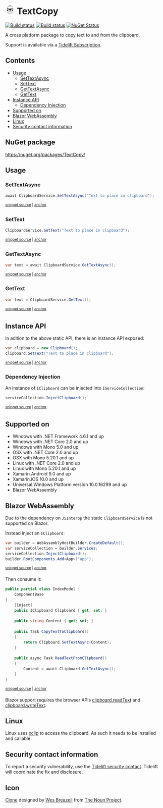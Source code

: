 <!--
GENERATED FILE - DO NOT EDIT
This file was generated by [MarkdownSnippets](https://github.com/SimonCropp/MarkdownSnippets).
Source File: /readme.source.md
To change this file edit the source file and then run MarkdownSnippets.
-->

# <img src="/src/icon.png" height="30px"> TextCopy

[![Build status](https://ci.appveyor.com/api/projects/status/axnys9xch290ut79/branch/master?svg=true)](https://ci.appveyor.com/project/SimonCropp/textcopy)
[![Build status](https://travis-ci.org/SimonCropp/TextCopy.svg?branch=master)](https://travis-ci.org/SimonCropp/TextCopy)
[![NuGet Status](https://img.shields.io/nuget/v/TextCopy.svg)](https://www.nuget.org/packages/TextCopy/)

A cross platform package to copy text to and from the clipboard.

Support is available via a [Tidelift Subscription](https://tidelift.com/subscription/pkg/nuget-textcopy?utm_source=nuget-textcopy&utm_medium=referral&utm_campaign=enterprise).

<!-- toc -->
## Contents

  * [Usage](#usage)
    * [SetTextAsync](#settextasync)
    * [SetText](#settext)
    * [GetTextAsync](#gettextasync)
    * [GetText](#gettext)
  * [Instance API](#instance-api)
    * [Dependency Injection](#dependency-injection)
  * [Supported on](#supported-on)
  * [Blazor WebAssembly](#blazor-webassembly)
  * [Linux](#linux)
  * [Security contact information](#security-contact-information)<!-- endtoc -->


## NuGet package

https://nuget.org/packages/TextCopy/


## Usage


### SetTextAsync

<!-- snippet: SetTextAsync -->
<a id='snippet-settextasync'/></a>
```cs
await ClipboardService.SetTextAsync("Text to place in clipboard");
```
<sup><a href='/src/Tests/Snippets.cs#L35-L39' title='File snippet `settextasync` was extracted from'>snippet source</a> | <a href='#snippet-settextasync' title='Navigate to start of snippet `settextasync`'>anchor</a></sup>
<!-- endsnippet -->


### SetText

<!-- snippet: SetText -->
<a id='snippet-settext'/></a>
```cs
ClipboardService.SetText("Text to place in clipboard");
```
<sup><a href='/src/Tests/Snippets.cs#L10-L14' title='File snippet `settext` was extracted from'>snippet source</a> | <a href='#snippet-settext' title='Navigate to start of snippet `settext`'>anchor</a></sup>
<!-- endsnippet -->


### GetTextAsync

<!-- snippet: GetTextAsync -->
<a id='snippet-gettextasync'/></a>
```cs
var text = await ClipboardService.GetTextAsync();
```
<sup><a href='/src/Tests/Snippets.cs#L44-L48' title='File snippet `gettextasync` was extracted from'>snippet source</a> | <a href='#snippet-gettextasync' title='Navigate to start of snippet `gettextasync`'>anchor</a></sup>
<!-- endsnippet -->


### GetText

<!-- snippet: GetText -->
<a id='snippet-gettext'/></a>
```cs
var text = ClipboardService.GetText();
```
<sup><a href='/src/Tests/Snippets.cs#L26-L30' title='File snippet `gettext` was extracted from'>snippet source</a> | <a href='#snippet-gettext' title='Navigate to start of snippet `gettext`'>anchor</a></sup>
<!-- endsnippet -->


## Instance API

In adition to the above static API, there is an instance API exposed:

<!-- snippet: SetTextInstance -->
<a id='snippet-settextinstance'/></a>
```cs
var clipboard = new Clipboard();
clipboard.SetText("Text to place in clipboard");
```
<sup><a href='/src/Tests/Snippets.cs#L16-L21' title='File snippet `settextinstance` was extracted from'>snippet source</a> | <a href='#snippet-settextinstance' title='Navigate to start of snippet `settextinstance`'>anchor</a></sup>
<!-- endsnippet -->


### Dependency Injection

An instance of `IClipboard` can be injected into `IServiceCollection`:

<!-- snippet: InjectClipboard -->
<a id='snippet-injectclipboard'/></a>
```cs
serviceCollection.InjectClipboard();
```
<sup><a href='/src/BlazorSample/Program.cs#L16-L18' title='File snippet `injectclipboard` was extracted from'>snippet source</a> | <a href='#snippet-injectclipboard' title='Navigate to start of snippet `injectclipboard`'>anchor</a></sup>
<!-- endsnippet -->


## Supported on

 * Windows with .NET Framework 4.6.1 and up
 * Windows with .NET Core 2.0 and up
 * Windows with Mono 5.0 and up
 * OSX with .NET Core 2.0 and up
 * OSX with Mono 5.20.1 and up
 * Linux with .NET Core 2.0 and up
 * Linux with Mono 5.20.1 and up
 * Xamarin.Android 9.0 and up
 * Xamarin.iOS 10.0 and up
 * Universal Windows Platform version 10.0.16299 and up
 * Blazor WebAssembly


## Blazor WebAssembly 

Due to the dependency on `JSInterop` the static `ClipboardService` is not supported on Blazor.

Instead inject an `IClipboard`:

<!-- snippet: BlazorStartup -->
<a id='snippet-blazorstartup'/></a>
```cs
var builder = WebAssemblyHostBuilder.CreateDefault();
var serviceCollection = builder.Services;
serviceCollection.InjectClipboard();
builder.RootComponents.Add<App>("app");
```
<sup><a href='/src/BlazorSample/Program.cs#L13-L20' title='File snippet `blazorstartup` was extracted from'>snippet source</a> | <a href='#snippet-blazorstartup' title='Navigate to start of snippet `blazorstartup`'>anchor</a></sup>
<!-- endsnippet -->

Then consume it:

<!-- snippet: Inject -->
<a id='snippet-inject'/></a>
```cs
public partial class IndexModel :
    ComponentBase
{
    [Inject]
    public IClipboard Clipboard { get; set; }

    public string Content { get; set; }

    public Task CopyTextToClipboard()
    {
        return Clipboard.SetTextAsync(Content);
    }

    public async Task ReadTextFromClipboard()
    {
        Content = await Clipboard.GetTextAsync();
    }
}
```
<sup><a href='/src/BlazorSample/Pages/IndexModel.cs#L9-L28' title='File snippet `inject` was extracted from'>snippet source</a> | <a href='#snippet-inject' title='Navigate to start of snippet `inject`'>anchor</a></sup>
<!-- endsnippet -->

Blazor support requires the browser APIs [clipboard.readText](https://caniuse.com/#feat=mdn-api_clipboard_readtext) and [clipboard.writeText](https://caniuse.com/#feat=mdn-api_clipboard_writetext).


## Linux

Linux uses [xclip](https://github.com/astrand/xclip) to access the clipboard. As such it needs to be installed and callable.


## Security contact information

To report a security vulnerability, use the [Tidelift security contact](https://tidelift.com/security). Tidelift will coordinate the fix and disclosure.


## Icon

[Clone](https://thenounproject.com/term/Clone/207435/) designed by [Wes Breazell](https://thenounproject.com/wes13/) from [The Noun Project](https://thenounproject.com).
